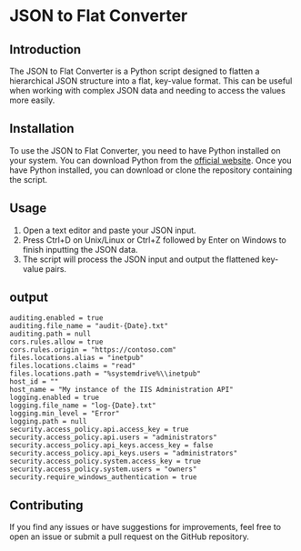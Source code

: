 # JSON to Flat Converter

## Introduction
The JSON to Flat Converter is a Python script designed to flatten a hierarchical JSON structure into a flat, key-value format. This can be useful when working with complex JSON data and needing to access the values more easily.

## Installation
To use the JSON to Flat Converter, you need to have Python installed on your system. You can download Python from the [official website](https://www.python.org/downloads/). Once you have Python installed, you can download or clone the repository containing the script.

## Usage
1. Open a text editor and paste your JSON input.
2. Press Ctrl+D on Unix/Linux or Ctrl+Z followed by Enter on Windows to finish inputting the JSON data.
3. The script will process the JSON input and output the flattened key-value pairs.

## output
```
auditing.enabled = true
auditing.file_name = "audit-{Date}.txt"
auditing.path = null
cors.rules.allow = true
cors.rules.origin = "https://contoso.com"
files.locations.alias = "inetpub"
files.locations.claims = "read"
files.locations.path = "%systemdrive%\\inetpub"
host_id = ""
host_name = "My instance of the IIS Administration API"
logging.enabled = true
logging.file_name = "log-{Date}.txt"
logging.min_level = "Error"
logging.path = null
security.access_policy.api.access_key = true
security.access_policy.api.users = "administrators"
security.access_policy.api_keys.access_key = false
security.access_policy.api_keys.users = "administrators"
security.access_policy.system.access_key = true
security.access_policy.system.users = "owners"
security.require_windows_authentication = true
```
## Contributing
If you find any issues or have suggestions for improvements, feel free to open an issue or submit a pull request on the GitHub repository.
